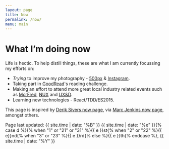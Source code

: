 ```yaml
---
layout: page
title: Now
permalink: /now/
menu: main
---
```

<h1>What I’m doing now</h1>

Life is hectic. To help distill things, these are what I am currently focussing my efforts on:

* _Trying_ to improve my photography - [500px](https://www.500px.com/jibubo/) &amp; [Instagram](https://www.instagram.com/jibubo/).
* Taking part in [GoodRead](https://www.goodreads.com/user_challenges/4380722)'s reading challenge.
* Making an effort to attend more great local industry related events such as [McrFred](http://www.meetup.com/McrFRED/), [NUX](http://nuxuk.org/) and [UX&D](http://www.meetup.com/McrUXD/).
* Learning new technologies - React/TDD/ES2015.

This page is inspired by [Derik Sivers now page](https://sivers.org/nowff), via [Marc Jenkins now page](https://marcjenkins.co.uk/now/), amongst others.

<p class="post__meta post__meta--mini">Page last updated:
  <time datetime="{{ site.time | date:"%Y-%m-%d" }}">
    {{ site.time | date: "%B" }}
    {{ site.time | date: "%e" }}{% case d %}{% when "1" or "21" or "31" %}{{ e }}st{% when "2" or "22" %}{{ e}}nd{% when "3" or "23" %}{{ e }}rd{% else %}{{ e }}th{% endcase %},
    {{ site.time | date: "%Y" }}
  </time>
</p>
